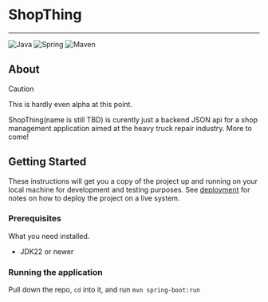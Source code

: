 # ShopThing
___
![Java](https://img.shields.io/badge/java-%23ED8B00.svg?style=for-the-badge&logo=openjdk&logoColor=white)
![Spring](https://img.shields.io/badge/Spring-6DB33F?style=for-the-badge&logo=spring&logoColor=white)
![Maven](https://img.shields.io/badge/Apache%20Maven-C71A36?style=for-the-badge&logo=Apache%20Maven&logoColor=white)

## About <a name = "about"></a>
> [!CAUTION]
> This is hardly even alpha at this point.

ShopThing(name is still TBD) is curently just a backend JSON api for a shop management application aimed at the heavy truck repair industry. More to come!

## Getting Started <a name = "getting_started"></a>
These instructions will get you a copy of the project up and running on your local machine for development and testing purposes. See [deployment](#deployment) for notes on how to deploy the project on a live system.

### Prerequisites
What you need installed.
- JDK22 or newer

### Running the application 
Pull down the repo, `cd` into it, and run `mvn spring-boot:run`
